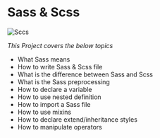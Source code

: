 # Sass & Scss

![Sccs](https://github.com/user-attachments/assets/9349c3ae-a439-4fd6-ac2a-802dea5c4bff)

*This Project covers the below topics*

- What Sass means
- How to write Sass & Scss file
- What is the difference between Sass and Scss
- What is the Sass preprocessing
- How to declare a variable
- How to use nested definition
- How to import a Sass file
- How to use mixins
- How to declare extend/inheritance styles
- How to manipulate operators
